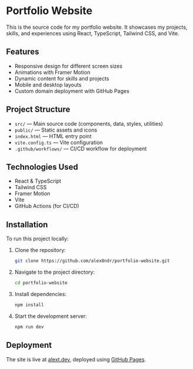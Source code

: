 # Portfolio Website

This is the source code for my portfolio website. It showcases my projects, skills, and experiences using React, TypeScript, Tailwind CSS, and Vite.

## Features

- Responsive design for different screen sizes
- Animations with Framer Motion
- Dynamic content for skills and projects
- Mobile and desktop layouts
- Custom domain deployment with GitHub Pages

## Project Structure

- `src/` — Main source code (components, data, styles, utilities)
- `public/` — Static assets and icons
- `index.html` — HTML entry point
- `vite.config.ts` — Vite configuration
- `.github/workflows/` — CI/CD workflow for deployment

## Technologies Used

- React & TypeScript
- Tailwind CSS
- Framer Motion
- Vite
- GitHub Actions (for CI/CD)

## Installation

To run this project locally:

1. Clone the repository:
   ```bash
   git clone https://github.com/alex8ndr/portfolio-website.git
   ```
2. Navigate to the project directory:
   ```bash
   cd portfolio-website
   ```
3. Install dependencies:
   ```bash
   npm install
   ```
4. Start the development server:
   ```bash
   npm run dev
   ```

## Deployment

The site is live at [alext.dev](https://alext.dev), deployed using [GitHub Pages](https://pages.github.com/).